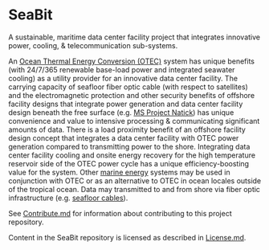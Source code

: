 # SeaBit
A sustainable, maritime data center facility project that integrates innovative power, cooling, & telecommunication sub-systems.

An [Ocean Thermal Energy Conversion (OTEC)](https://en.wikipedia.org/wiki/Ocean_thermal_energy_conversion) system has unique benefits (with 24/7/365 renewable base-load power and integrated seawater cooling) as a utility provider for an innovative data center facility.  The carrying capacity of seafloor fiber optic cable (with respect to satellites) and the electromagnetic protection and other security benefits of offshore facility designs that integrate power generation and data center facility design beneath the free surface (e.g. [MS Project Natick](http://natick.research.microsoft.com/)) has unique convenience and value to intensive processing & communicating significant amounts of data.  There is a load proximity benefit of an offshore facility design concept that integrates a data center facility with OTEC power generation compared to transmitting power to the shore.  Integrating data center facility cooling and onsite energy recovery for the high temperature reservoir side of the OTEC power cycle has a unique efficiency-boosting value for the system. Other [marine energy](https://en.wikipedia.org/wiki/Marine_energy) systems may be used in conjunction with OTEC or as an alternative to OTEC in ocean locales outside of the tropical ocean.  Data may transmitted to and from shore via fiber optic infrastructure (e.g. [seafloor cables](http://submarine-cable-map-2016.telegeography.com/)).

See [Contribute.md](https://github.com/BEICBIM/SeaBit/blob/master/Contribute.md) for information about contributing to this project repository.

Content in the SeaBit repository is licensed as described in [License.md](https://github.com/BEICBIM/SeaBit/blob/master/License.md).
